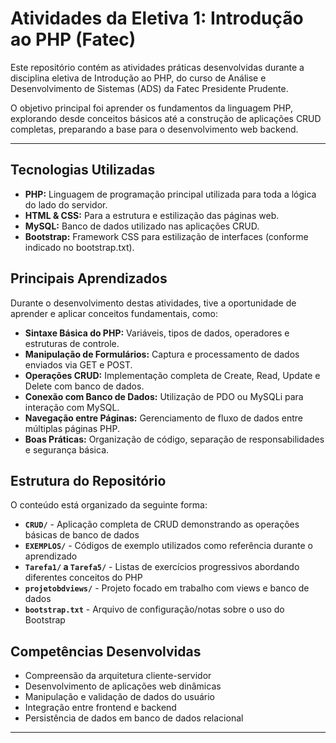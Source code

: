 # Atividades da Eletiva 1: Introdução ao PHP (Fatec)

Este repositório contém as atividades práticas desenvolvidas durante a disciplina eletiva de Introdução ao PHP, do curso de Análise e Desenvolvimento de Sistemas (ADS) da Fatec Presidente Prudente.

O objetivo principal foi aprender os fundamentos da linguagem PHP, explorando desde conceitos básicos até a construção de aplicações CRUD completas, preparando a base para o desenvolvimento web backend.

---

## Tecnologias Utilizadas

* **PHP:** Linguagem de programação principal utilizada para toda a lógica do lado do servidor.
* **HTML & CSS:** Para a estrutura e estilização das páginas web.
* **MySQL:** Banco de dados utilizado nas aplicações CRUD.
* **Bootstrap:** Framework CSS para estilização de interfaces (conforme indicado no bootstrap.txt).

## Principais Aprendizados

Durante o desenvolvimento destas atividades, tive a oportunidade de aprender e aplicar conceitos fundamentais, como:

* **Sintaxe Básica do PHP:** Variáveis, tipos de dados, operadores e estruturas de controle.
* **Manipulação de Formulários:** Captura e processamento de dados enviados via GET e POST.
* **Operações CRUD:** Implementação completa de Create, Read, Update e Delete com banco de dados.
* **Conexão com Banco de Dados:** Utilização de PDO ou MySQLi para interação com MySQL.
* **Navegação entre Páginas:** Gerenciamento de fluxo de dados entre múltiplas páginas PHP.
* **Boas Práticas:** Organização de código, separação de responsabilidades e segurança básica.

## Estrutura do Repositório

O conteúdo está organizado da seguinte forma:

* **`CRUD/`** - Aplicação completa de CRUD demonstrando as operações básicas de banco de dados
* **`EXEMPLOS/`** - Códigos de exemplo utilizados como referência durante o aprendizado
* **`Tarefa1/` a `Tarefa5/`** - Listas de exercícios progressivos abordando diferentes conceitos do PHP
* **`projetobdviews/`** - Projeto focado em trabalho com views e banco de dados
* **`bootstrap.txt`** - Arquivo de configuração/notas sobre o uso do Bootstrap

## Competências Desenvolvidas

* Compreensão da arquitetura cliente-servidor
* Desenvolvimento de aplicações web dinâmicas
* Manipulação e validação de dados do usuário
* Integração entre frontend e backend
* Persistência de dados em banco de dados relacional

---
